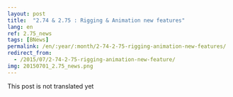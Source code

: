 ```yaml
---
layout: post
title:  "2.74 & 2.75 : Rigging & Animation new features"
lang: en
ref: 2.75_news
tags: [BNews]
permalink: /en/:year/:month/2-74-2-75-rigging-animation-new-features/
redirect_from:
  - /2015/07/2-74-2-75-rigging-animation-new-feature/
img: 20150701_2.75_news.png
---
```


This post is not translated yet

